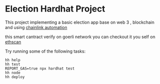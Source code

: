 # Election Hardhat Project

This project implementing a basic election app base on web 3 , blockchain and using [chainlink automation](https://automation.chain.link/)

this smart cantract verify on goerli network you can checkout it you self on [ethscan](https://goerli.etherscan.io/address/0xc1F1f881f559024063C1f9536a5E9d4B9CC7A995#code)

Try running some of the following tasks:

```shell
hh help
hh test
REPORT_GAS=true npx hardhat test
hh node
hh deploy
```
